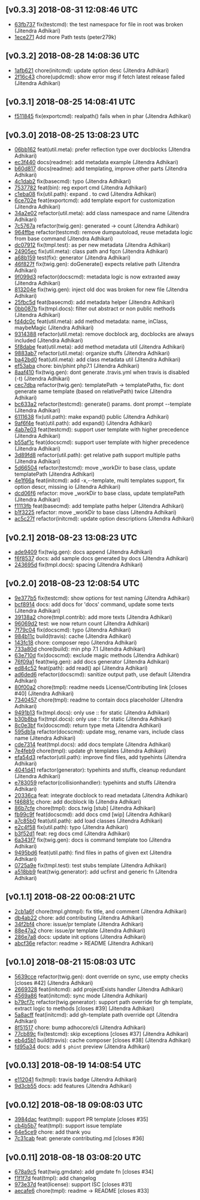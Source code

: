 ## [v0.3.3] 2018-08-31 12:08:46 UTC

- [63fb737](https://github.com/adhocore/phint/commit/63fb737) fix(testcmd): the test namespace for file in root was broken (Jitendra Adhikari)
- [1ece271](https://github.com/adhocore/phint/commit/1ece271) Add more Path tests (peter279k)

## [v0.3.2] 2018-08-28 14:08:36 UTC

- [1afb621](https://github.com/adhocore/phint/commit/1afb621) chore(initcmd): update option desc (Jitendra Adhikari)
- [2f16c43](https://github.com/adhocore/phint/commit/2f16c43) chore(updcmd): show error msg if fetch latest release failed (Jitendra Adhikari)

## [v0.3.1] 2018-08-25 14:08:41 UTC

- [f511845](https://github.com/adhocore/phint/commit/f511845) fix(exportcmd): realpath() fails when in phar (Jitendra Adhikari)

## [v0.3.0] 2018-08-25 13:08:23 UTC

- [06bb162](https://github.com/adhocore/phint/commit/06bb162) feat(util.meta): prefer reflection type over docblocks (Jitendra Adhikari)
- [ec3f440](https://github.com/adhocore/phint/commit/ec3f440) docs(readme): add metadata example (Jitendra Adhikari)
- [b60d817](https://github.com/adhocore/phint/commit/b60d817) docs(readme): add templating, improve other parts (Jitendra Adhikari)
- [4c1dab2](https://github.com/adhocore/phint/commit/4c1dab2) fix(basecmd): typo (Jitendra Adhikari)
- [7537782](https://github.com/adhocore/phint/commit/7537782) feat(bin): reg export cmd (Jitendra Adhikari)
- [c1eba08](https://github.com/adhocore/phint/commit/c1eba08) fix(util.path): expand . to cwd (Jitendra Adhikari)
- [6ce702e](https://github.com/adhocore/phint/commit/6ce702e) feat(exportcmd): add template export for customization (Jitendra Adhikari)
- [34a2e02](https://github.com/adhocore/phint/commit/34a2e02) refactor(util.meta): add class namespace and name (Jitendra Adhikari)
- [7c5767a](https://github.com/adhocore/phint/commit/7c5767a) refactor(twig.gen): generated -> count (Jitendra Adhikari)
- [964ffbe](https://github.com/adhocore/phint/commit/964ffbe) refactor(testcmd): remove dumpautoload, reuse metadata logic from base command (Jitendra Adhikari)
- [dc07912](https://github.com/adhocore/phint/commit/dc07912) fix(tmpl.test): as per new metadata (Jitendra Adhikari)
- [24905ec](https://github.com/adhocore/phint/commit/24905ec) fix(util.meta): class path and fqcn (Jitendra Adhikari)
- [a68b159](https://github.com/adhocore/phint/commit/a68b159) test(fix): generator (Jitendra Adhikari)
- [46f827f](https://github.com/adhocore/phint/commit/46f827f) fix(twig.gen): doGenerate() expects relative path (Jitendra Adhikari)
- [9f099d3](https://github.com/adhocore/phint/commit/9f099d3) refactor(docscmd): metadata logic is now extraxted away (Jitendra Adhikari)
- [813204e](https://github.com/adhocore/phint/commit/813204e) fix(twig.gen): inject old doc was broken for new file (Jitendra Adhikari)
- [25fbc5d](https://github.com/adhocore/phint/commit/25fbc5d) feat(basecmd): add metadata helper (Jitendra Adhikari)
- [0bb087b](https://github.com/adhocore/phint/commit/0bb087b) fix(tmpl.docs): filter out abstract or non public methods (Jitendra Adhikari)
- [fd4dc0c](https://github.com/adhocore/phint/commit/fd4dc0c) feat(util.meta): add method metadata: name, inClass, maybeMagic (Jitendra Adhikari)
- [9314388](https://github.com/adhocore/phint/commit/9314388) refactor(util.meta): remove docblock arg, docblocks are always included (Jitendra Adhikari)
- [5f8dabe](https://github.com/adhocore/phint/commit/5f8dabe) feat(util.meta): add method metadata util (Jitendra Adhikari)
- [9883ab7](https://github.com/adhocore/phint/commit/9883ab7) refactor(util.meta): organize stuffs (Jitendra Adhikari)
- [ba42bd0](https://github.com/adhocore/phint/commit/ba42bd0) feat(util.meta): add class metadata util (Jitendra Adhikari)
- [ef53aba](https://github.com/adhocore/phint/commit/ef53aba) chore: bin/phint php7.1 (Jitendra Adhikari)
- [8aaf410](https://github.com/adhocore/phint/commit/8aaf410) fix(twig.gen): dont generate .travis.yml when travis is disabled (-t) (Jitendra Adhikari)
- [cec7dba](https://github.com/adhocore/phint/commit/cec7dba) refactor(twig.gen): templatePath -> templatePaths, fix: dont generate same template (based on relativePath) twice (Jitendra Adhikari)
- [bc633a2](https://github.com/adhocore/phint/commit/bc633a2) refactor(testcmd): generate() params. dont prompt --template (Jitendra Adhikari)
- [6111638](https://github.com/adhocore/phint/commit/6111638) fix(util.path): make expand() public (Jitendra Adhikari)
- [9af6f4e](https://github.com/adhocore/phint/commit/9af6f4e) feat(util.path): add expand() (Jitendra Adhikari)
- [4ab7e03](https://github.com/adhocore/phint/commit/4ab7e03) feat(testcmd): support user template with higher precedence (Jitendra Adhikari)
- [b55af1c](https://github.com/adhocore/phint/commit/b55af1c) feat(docscmd): support user template with higher precedence (Jitendra Adhikari)
- [3d89fd8](https://github.com/adhocore/phint/commit/3d89fd8) refactor(util.path): get relative path support multiple paths (Jitendra Adhikari)
- [5d66504](https://github.com/adhocore/phint/commit/5d66504) refactor(testcmd): move _workDir to base class, update templatePath (Jitendra Adhikari)
- [4e1f66a](https://github.com/adhocore/phint/commit/4e1f66a) feat(initcmd): add -x,--template, multi templates support, fix option descr, missing io (Jitendra Adhikari)
- [dcd06f6](https://github.com/adhocore/phint/commit/dcd06f6) refactor: move _workDir to base class, update templatePath (Jitendra Adhikari)
- [f1113fb](https://github.com/adhocore/phint/commit/f1113fb) feat(basecmd): add template paths helper (Jitendra Adhikari)
- [b1f3225](https://github.com/adhocore/phint/commit/b1f3225) refactor: move _workDir to base class (Jitendra Adhikari)
- [ac5c27f](https://github.com/adhocore/phint/commit/ac5c27f) refactor(initcmd): update option descriptions (Jitendra Adhikari)

## [v0.2.1] 2018-08-23 13:08:23 UTC

- [ade9409](https://github.com/adhocore/phint/commit/ade9409) fix(twig.gen): docs append (Jitendra Adhikari)
- [f6f8537](https://github.com/adhocore/phint/commit/f6f8537) docs: add sample docs generated by docs (Jitendra Adhikari)
- [243695d](https://github.com/adhocore/phint/commit/243695d) fix(tmpl.docs): spacing (Jitendra Adhikari)

## [v0.2.0] 2018-08-23 12:08:54 UTC

- [9e377b5](https://github.com/adhocore/phint/commit/9e377b5) fix(testcmd): show options for test naming (Jitendra Adhikari)
- [bcf8914](https://github.com/adhocore/phint/commit/bcf8914) docs: add docs for 'docs' command, update some texts (Jitendra Adhikari)
- [39138a2](https://github.com/adhocore/phint/commit/39138a2) chore(tmpl.contrib): add more texts (Jitendra Adhikari)
- [96069d2](https://github.com/adhocore/phint/commit/96069d2) test: we now return count (Jitendra Adhikari)
- [7f79c04](https://github.com/adhocore/phint/commit/7f79c04) fix(docscmd): typo (Jitendra Adhikari)
- [984b11c](https://github.com/adhocore/phint/commit/984b11c) build(travis): cache (Jitendra Adhikari)
- [143fc18](https://github.com/adhocore/phint/commit/143fc18) chore: composer repo (Jitendra Adhikari)
- [733a80d](https://github.com/adhocore/phint/commit/733a80d) chore(build): min php 7.1 (Jitendra Adhikari)
- [63e710d](https://github.com/adhocore/phint/commit/63e710d) fix(docscmd): exclude magic methods (Jitendra Adhikari)
- [76f09a1](https://github.com/adhocore/phint/commit/76f09a1) feat(twig.gen): add docs generator (Jitendra Adhikari)
- [ed84c52](https://github.com/adhocore/phint/commit/ed84c52) feat(path): add read() api (Jitendra Adhikari)
- [ad6ded6](https://github.com/adhocore/phint/commit/ad6ded6) refactor(docscmd): sanitize output path, use default (Jitendra Adhikari)
- [80f00a2](https://github.com/adhocore/phint/commit/80f00a2) chore(tmpl): readme needs License/Contributing link [closes #40] (Jitendra Adhikari)
- [7340457](https://github.com/adhocore/phint/commit/7340457) chore(tmpl): readme to contain docs placeholder (Jitendra Adhikari)
- [9491b13](https://github.com/adhocore/phint/commit/9491b13) fix(tmpl.docs): only use :: for static (Jitendra Adhikari)
- [b30b8ba](https://github.com/adhocore/phint/commit/b30b8ba) fix(tmpl.docs): only use :: for static (Jitendra Adhikari)
- [8c0e3bf](https://github.com/adhocore/phint/commit/8c0e3bf) fix(docscmd): return type meta (Jitendra Adhikari)
- [595db1a](https://github.com/adhocore/phint/commit/595db1a) refactor(docscmd): update msg, rename vars, include class name (Jitendra Adhikari)
- [cde7314](https://github.com/adhocore/phint/commit/cde7314) feat(tmpl.docs): add docs template (Jitendra Adhikari)
- [7e4feb9](https://github.com/adhocore/phint/commit/7e4feb9) chore(tmpl): update gh templates (Jitendra Adhikari)
- [efa54d3](https://github.com/adhocore/phint/commit/efa54d3) refactor(util.path): improve find files, add typehints (Jitendra Adhikari)
- [4041d41](https://github.com/adhocore/phint/commit/4041d41) refactor(generator): typehints and stuffs, cleanup redundant (Jitendra Adhikari)
- [e783059](https://github.com/adhocore/phint/commit/e783059) refactor(collisionhandler): typehints and stuffs (Jitendra Adhikari)
- [20336ca](https://github.com/adhocore/phint/commit/20336ca) feat: integrate docblock to read metadata (Jitendra Adhikari)
- [f46881c](https://github.com/adhocore/phint/commit/f46881c) chore: add docblock lib (Jitendra Adhikari)
- [86b7cfe](https://github.com/adhocore/phint/commit/86b7cfe) chore(tmpl): docs.twig [stub] (Jitendra Adhikari)
- [fb99c9f](https://github.com/adhocore/phint/commit/fb99c9f) feat(docscmd): add docs cmd [wip] (Jitendra Adhikari)
- [a7c85b0](https://github.com/adhocore/phint/commit/a7c85b0) feat(util.path): add load classes (Jitendra Adhikari)
- [e2c4f58](https://github.com/adhocore/phint/commit/e2c4f58) fix(util.path): typo (Jitendra Adhikari)
- [b3f52d1](https://github.com/adhocore/phint/commit/b3f52d1) feat: reg docs cmd (Jitendra Adhikari)
- [6a343f7](https://github.com/adhocore/phint/commit/6a343f7) fix(twig.gen): docs is command template too (Jitendra Adhikari)
- [9495bd6](https://github.com/adhocore/phint/commit/9495bd6) feat(util.path): find files in paths of given ext (Jitendra Adhikari)
- [0725a9e](https://github.com/adhocore/phint/commit/0725a9e) fix(tmpl.test): test stubs template (Jitendra Adhikari)
- [a518bb9](https://github.com/adhocore/phint/commit/a518bb9) feat(twig.generator): add ucfirst and generic fn (Jitendra Adhikari)

## [v0.1.1] 2018-08-22 00:08:21 UTC

- [2cb1a6f](https://github.com/adhocore/phint/commit/2cb1a6f) chore(tmpl.ghtmpl): fix title, and comment (Jitendra Adhikari)
- [db4ab22](https://github.com/adhocore/phint/commit/db4ab22) chore: add contributing (Jitendra Adhikari)
- [34f2bf4](https://github.com/adhocore/phint/commit/34f2bf4) chore: issue/pr template (Jitendra Adhikari)
- [88e47a2](https://github.com/adhocore/phint/commit/88e47a2) chore: issue/pr template (Jitendra Adhikari)
- [286e7a8](https://github.com/adhocore/phint/commit/286e7a8) docs: update init options (Jitendra Adhikari)
- [abcf36e](https://github.com/adhocore/phint/commit/abcf36e) refactor: readme > README (Jitendra Adhikari)

## [v0.1.0] 2018-08-21 15:08:03 UTC

- [5639cce](https://github.com/adhocore/phint/commit/5639cce) refactor(twig.gen): dont override on sync, use empty checks [closes #42] (Jitendra Adhikari)
- [2669328](https://github.com/adhocore/phint/commit/2669328) feat(initcmd): add projectExists handler (Jitendra Adhikari)
- [4569a86](https://github.com/adhocore/phint/commit/4569a86) feat(initcmd): sync mode (Jitendra Adhikari)
- [b79cf7c](https://github.com/adhocore/phint/commit/b79cf7c) refactor(twig.generator): support path override for gh template, extract logic to methods [closes #39] (Jitendra Adhikari)
- [5a8acff](https://github.com/adhocore/phint/commit/5a8acff) feat(initcmd): add gh-template path override opt (Jitendra Adhikari)
- [8f51517](https://github.com/adhocore/phint/commit/8f51517) chore: bump adhocore/cli (Jitendra Adhikari)
- [77cb89c](https://github.com/adhocore/phint/commit/77cb89c) fix(testcmd): skip exceptions [closes #37] (Jitendra Adhikari)
- [eb4d5b1](https://github.com/adhocore/phint/commit/eb4d5b1) build(travis): cache composer [closes #38] (Jitendra Adhikari)
- [fd95a34](https://github.com/adhocore/phint/commit/fd95a34) docs: add `$ phint` preview (Jitendra Adhikari)

## [v0.0.13] 2018-08-19 14:08:54 UTC

- [e112041](https://github.com/adhocore/phint/commit/e112041) fix(tmpl): travis badge (Jitendra Adhikari)
- [9d3cb55](https://github.com/adhocore/phint/commit/9d3cb55) docs: add features (Jitendra Adhikari)

## [v0.0.12] 2018-08-18 09:08:03 UTC

- [3984dac](https://github.com/adhocore/phint/commit/3984dac) feat(tmpl): support PR template [closes #35]
- [cb4b5b7](https://github.com/adhocore/phint/commit/cb4b5b7) feat(tmpl): support issue template
- [64e5ce9](https://github.com/adhocore/phint/commit/64e5ce9) chore: add thank you
- [7c31cab](https://github.com/adhocore/phint/commit/7c31cab) feat: generate contributing.md [closes #36]

## [v0.0.11] 2018-08-18 03:08:20 UTC

- [678a9c5](https://github.com/adhocore/phint/commit/678a9c5) feat(twig.gmdate): add gmdate fn [closes #34]
- [f1f1f7d](https://github.com/adhocore/phint/commit/f1f1f7d) feat(tmpl): add changelog
- [973e37d](https://github.com/adhocore/phint/commit/973e37d) feat(license): support ISC [closes #31]
- [aecafe6](https://github.com/adhocore/phint/commit/aecafe6) chore(tmpl): readme -> README [closes #33]
